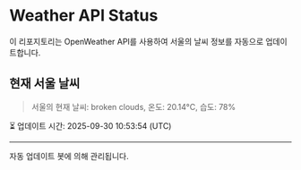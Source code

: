 
# Weather API Status

이 리포지토리는 OpenWeather API를 사용하여 서울의 날씨 정보를 자동으로 업데이트합니다.

## 현재 서울 날씨
> 서울의 현재 날씨: broken clouds, 온도: 20.14°C, 습도: 78%

⏳ 업데이트 시간: 2025-09-30 10:53:54 (UTC)

---
자동 업데이트 봇에 의해 관리됩니다.
